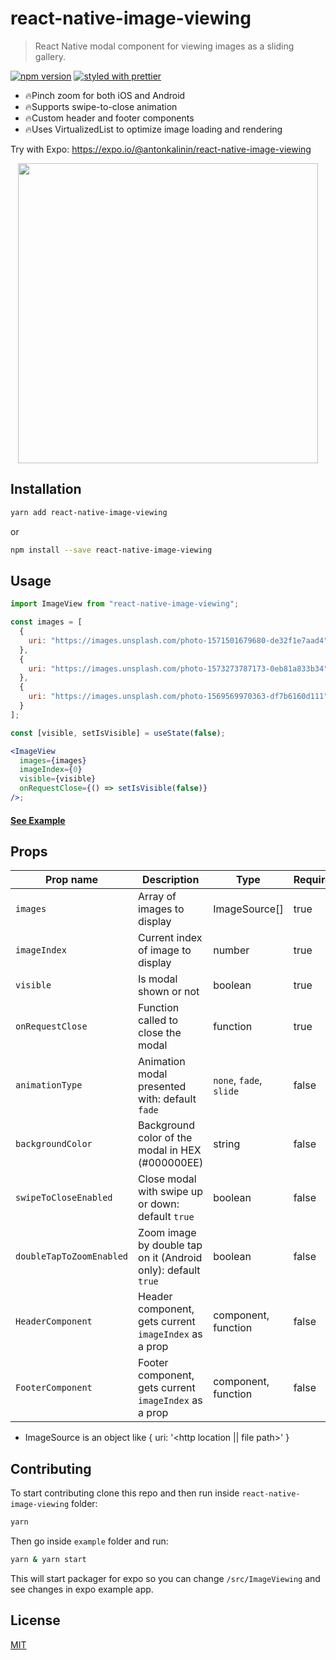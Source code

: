 # react-native-image-viewing

> React Native modal component for viewing images as a sliding gallery.

[![npm version](https://badge.fury.io/js/react-native-image-viewing.svg)](https://badge.fury.io/js/react-native-image-viewing)
[![styled with prettier](https://img.shields.io/badge/styled_with-prettier-ff69b4.svg)](https://github.com/prettier/prettier)

- 🔥Pinch zoom for both iOS and Android
- 🔥Supports swipe-to-close animation
- 🔥Custom header and footer components
- 🔥Uses VirtualizedList to optimize image loading and rendering

Try with Expo: https://expo.io/@antonkalinin/react-native-image-viewing

<p align="center">
  <img src="https://github.com/jobtoday/react-native-image-viewing/blob/master/demo.gif?raw=true" height="480" />
</p>

## Installation

```bash
yarn add react-native-image-viewing
```

or

```bash
npm install --save react-native-image-viewing
```

## Usage

```jsx
import ImageView from "react-native-image-viewing";

const images = [
  {
    uri: "https://images.unsplash.com/photo-1571501679680-de32f1e7aad4"
  },
  {
    uri: "https://images.unsplash.com/photo-1573273787173-0eb81a833b34"
  },
  {
    uri: "https://images.unsplash.com/photo-1569569970363-df7b6160d111"
  }
];

const [visible, setIsVisible] = useState(false);

<ImageView
  images={images}
  imageIndex={0}
  visible={visible}
  onRequestClose={() => setIsVisible(false)}
/>;
```

#### [See Example](https://github.com/jobtoday/react-native-image-viewing/blob/master/example/App.tsx#L62-L80)

## Props

| Prop name                | Description                                                   | Type                    | Required |
| ------------------------ | ------------------------------------------------------------- | ----------------------- | -------- |
| `images`                 | Array of images to display                                    | ImageSource[]           | true     |
| `imageIndex`             | Current index of image to display                             | number                  | true     |
| `visible`                | Is modal shown or not                                         | boolean                 | true     |
| `onRequestClose`         | Function called to close the modal                            | function                | true     |
| `animationType`          | Animation modal presented with: default `fade`                | `none`, `fade`, `slide` | false    |
| `backgroundColor`        | Background color of the modal in HEX (#000000EE)              | string                  | false    |
| `swipeToCloseEnabled`    | Close modal with swipe up or down: default `true`             | boolean                 | false    |
| `doubleTapToZoomEnabled` | Zoom image by double tap on it (Android only): default `true` | boolean                 | false    |
| `HeaderComponent`        | Header component, gets current `imageIndex` as a prop         | component, function     | false    |
| `FooterComponent`        | Footer component, gets current `imageIndex` as a prop         | component, function     | false    |

- ImageSource is an object like { uri: '<http location || file path>' }

## Contributing

To start contributing clone this repo and then run inside `react-native-image-viewing` folder:

```bash
yarn
```

Then go inside `example` folder and run:

```bash
yarn & yarn start
```

This will start packager for expo so you can change `/src/ImageViewing` and see changes in expo example app.

## License

[MIT](LICENSE)

